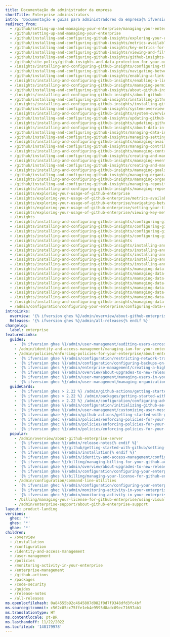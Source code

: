 ```yaml
---
title: Documentação do administrador da empresa
shortTitle: Enterprise administrators
intro: 'Documentação e guias para administradores da empresa{% ifversion ghes %}, administradores de sistema,{% endif %} e especialistas em segurança que {% ifversion ghes %}implantam, {% endif %}configuram{% ifversion ghes %},{% endif %} e gerenciam {% data variables.product.product_name %}.'
redirect_from:
  - /github/setting-up-and-managing-your-enterprise/managing-your-enterprise-account
  - /github/setting-up-and-managing-your-enterprise
  - /github/installing-and-configuring-github-insights/exploring-your-usage-of-github-enterprise
  - /github/installing-and-configuring-github-insights/metrics-available-with-github-insights
  - /github/installing-and-configuring-github-insights/key-metrics-for-collaboration-in-pull-requests
  - /github/installing-and-configuring-github-insights/viewing-and-filtering-key-metrics-and-reports
  - /github/installing-and-configuring-github-insights/github-insights-and-data-protection-for-your-organization
  - /github/site-policy/github-insights-and-data-protection-for-your-organization
  - /insights/installing-and-configuring-github-insights/configuring-the-connection-between-github-insights-and-github-enterprise
  - /github/installing-and-configuring-github-insights/navigating-between-github-insights-and-github-enterprise
  - /github/installing-and-configuring-github-insights/enabling-a-link-between-github-insights-and-github-enterprise
  - /insights/installing-and-configuring-github-insights/enabling-a-link-between-github-insights-and-github-enterprise
  - /insights/installing-and-configuring-github-insights/managing-permissions-in-github-insights
  - /github/installing-and-configuring-github-insights/about-github-insights
  - /insights/installing-and-configuring-github-insights/about-github-insights
  - /github/installing-and-configuring-github-insights/installing-github-insights
  - /insights/installing-and-configuring-github-insights/installing-github-insights
  - /github/installing-and-configuring-github-insights/system-overview-for-github-insights
  - /insights/installing-and-configuring-github-insights/system-overview-for-github-insights
  - /github/installing-and-configuring-github-insights/updating-github-insights
  - /insights/installing-and-configuring-github-insights/updating-github-insights
  - /insights/installing-and-configuring-github-insights/about-data-in-github-insights
  - /github/installing-and-configuring-github-insights/managing-data-in-github-insights
  - /github/installing-and-configuring-github-insights/managing-settings-in-github-insights
  - /insights/installing-and-configuring-github-insights/managing-available-metrics-and-reports
  - /github/installing-and-configuring-github-insights/managing-contributors-and-teams
  - /insights/installing-and-configuring-github-insights/managing-contributors-and-teams
  - /github/installing-and-configuring-github-insights/creating-and-managing-events
  - /insights/installing-and-configuring-github-insights/managing-events
  - /github/installing-and-configuring-github-insights/creating-and-managing-goals
  - /insights/installing-and-configuring-github-insights/managing-goals
  - /github/installing-and-configuring-github-insights/managing-organizations
  - /insights/installing-and-configuring-github-insights/managing-organizations
  - /github/installing-and-configuring-github-insights/managing-repositories
  - /insights/installing-and-configuring-github-insights/managing-repositories
  - /insights/exploring-your-usage-of-github-enterprise
  - /insights/exploring-your-usage-of-github-enterprise/metrics-available-with-github-insights
  - /insights/exploring-your-usage-of-github-enterprise/navigating-between-github-enterprise-and-github-insights
  - /insights/exploring-your-usage-of-github-enterprise/setting-your-timezone-for-github-insights
  - /insights/exploring-your-usage-of-github-enterprise/viewing-key-metrics-and-reports
  - /insights
  - /insights/installing-and-configuring-github-insights/configuring-github-insights/configuring-the-connection-between-github-insights-and-github-enterprise
  - /insights/installing-and-configuring-github-insights/configuring-github-insights/enabling-a-link-between-github-insights-and-github-enterprise
  - /insights/installing-and-configuring-github-insights/configuring-github-insights
  - /insights/installing-and-configuring-github-insights/configuring-github-insights/managing-permissions-in-github-insights
  - /insights/installing-and-configuring-github-insights
  - /insights/installing-and-configuring-github-insights/installing-and-updating-github-insights/about-github-insights
  - /insights/installing-and-configuring-github-insights/installing-and-updating-github-insights
  - /insights/installing-and-configuring-github-insights/installing-and-updating-github-insights/installing-github-insights
  - /insights/installing-and-configuring-github-insights/installing-and-updating-github-insights/system-overview-for-github-insights
  - /insights/installing-and-configuring-github-insights/installing-and-updating-github-insights/updating-github-insights
  - /insights/installing-and-configuring-github-insights/managing-data-in-github-insights/about-data-in-github-insights
  - /insights/installing-and-configuring-github-insights/managing-data-in-github-insights
  - /insights/installing-and-configuring-github-insights/managing-data-in-github-insights/managing-available-metrics-and-reports
  - /insights/installing-and-configuring-github-insights/managing-data-in-github-insights/managing-contributors-and-teams
  - /insights/installing-and-configuring-github-insights/managing-data-in-github-insights/managing-events
  - /insights/installing-and-configuring-github-insights/managing-data-in-github-insights/managing-goals
  - /insights/installing-and-configuring-github-insights/managing-data-in-github-insights/managing-organizations
  - /insights/installing-and-configuring-github-insights/managing-data-in-github-insights/managing-repositories
  - /admin/configuration/configuring-your-enterprise/configuring-data-encryption-for-your-enterprise
introLinks:
  overview: '{% ifversion ghes %}/admin/overview/about-github-enterprise-server{% elsif ghae %}/admin/overview/about-github-ae{% elsif ghec %}/admin/overview/about-github-enterprise-cloud{% endif %}'
  Releases: '{% ifversion ghes %}/admin/all-releases{% endif %}'
changelog:
  label: enterprise
featuredLinks:
  guides:
    - '{% ifversion ghae %}/admin/user-management/auditing-users-across-your-enterprise{% endif %}'
    - /admin/identity-and-access-management/managing-iam-for-your-enterprise/about-authentication-for-your-enterprise
    - /admin/policies/enforcing-policies-for-your-enterprise/about-enterprise-policies
    - '{% ifversion ghae %}/admin/configuration/restricting-network-traffic-to-your-enterprise-with-an-ip-allow-list{% endif %}'
    - '{% ifversion ghes %}/admin/configuration/configuring-backups-on-your-appliance{% endif %}'
    - '{% ifversion ghes %}/admin/enterprise-management/creating-a-high-availability-replica{% endif %}'
    - '{% ifversion ghes %}/admin/overview/about-upgrades-to-new-releases{% endif %}'
    - '{% ifversion ghec %}/admin/user-management/managing-users-in-your-enterprise/roles-in-an-enterprise{% endif %}'
    - '{% ifversion ghec %}/admin/user-management/managing-organizations-in-your-enterprise/adding-organizations-to-your-enterprise{% endif %}'
  guideCards:
    - '{% ifversion ghes > 2.22 %} /admin/github-actions/getting-started-with-github-actions-for-github-enterprise-server {% elsif ghes < 3.0 %} /admin/enterprise-management/upgrading-github-enterprise-server {% endif %}'
    - '{% ifversion ghes > 2.22 %} /admin/packages/getting-started-with-github-packages-for-your-enterprise {% elsif ghes < 3.0 %} /admin/user-management/customizing-user-messages-for-your-enterprise {% endif %}'
    - '{% ifversion ghes > 2.22 %} /admin/configuration/configuring-advanced-security-features {% elsif ghes < 3.0 %} /admin/installation/setting-up-a-staging-instance {% endif %}'
    - '{% ifversion ghae %}/admin/configuration/initializing-github-ae{% endif %}'
    - '{% ifversion ghae %}/admin/user-management/customizing-user-messages-for-your-enterprise{% endif %}'
    - '{% ifversion ghae %}/admin/github-actions/getting-started-with-github-actions-for-github-ae{% endif %}'
    - '{% ifversion ghec %}/admin/policies/enforcing-policies-for-your-enterprise/enforcing-github-actions-policies-for-your-enterprise{% endif %}'
    - '{% ifversion ghec %}/admin/policies/enforcing-policies-for-your-enterprise/enforcing-policies-for-advanced-security-in-your-enterprise{% endif %}'
    - '{% ifversion ghec %}/admin/policies/enforcing-policies-for-your-enterprise/enforcing-repository-management-policies-in-your-enterprise{% endif %}'
  popular:
    - /admin/overview/about-github-enterprise-server
    - '{% ifversion ghae %}/admin/release-notes{% endif %}'
    - '{% ifversion ghes %}/github/getting-started-with-github/setting-up-a-trial-of-github-enterprise-server{% endif %}'
    - '{% ifversion ghes %}/admin/installation{% endif %}'
    - '{% ifversion ghae %}/admin/identity-and-access-management/configuring-authentication-and-provisioning-for-your-enterprise-using-azure-ad{% endif %}'
    - '{% ifversion ghae %}/billing/managing-billing-for-your-github-account/about-billing-for-your-enterprise{% endif %}'
    - '{% ifversion ghae %}/admin/overview/about-upgrades-to-new-releases{% endif %}'
    - '{% ifversion ghae %}/admin/configuration/configuring-your-enterprise/deploying-github-ae{% endif %}'
    - '{% ifversion ghes %}/billing/managing-your-license-for-github-enterprise{% endif %}'
    - /admin/configuration/command-line-utilities
    - '{% ifversion ghec %}/admin/configuration/configuring-your-enterprise/verifying-or-approving-a-domain-for-your-enterprise{% endif %}'
    - '{% ifversion ghec %}/admin/monitoring-activity-in-your-enterprise/reviewing-audit-logs-for-your-enterprise/about-the-audit-log-for-your-enterprise{% endif %}'
    - '{% ifversion ghec %}/admin/monitoring-activity-in-your-enterprise/exploring-user-activity/managing-global-webhooks{% endif %}'
    - /billing/managing-your-license-for-github-enterprise/using-visual-studio-subscription-with-github-enterprise/setting-up-visual-studio-subscription-with-github-enterprise
    - /admin/enterprise-support/about-github-enterprise-support
layout: product-landing
versions:
  ghec: '*'
  ghes: '*'
  ghae: '*'
children:
  - /overview
  - /installation
  - /configuration
  - /identity-and-access-management
  - /user-management
  - /policies
  - /monitoring-activity-in-your-enterprise
  - /enterprise-management
  - /github-actions
  - /packages
  - /code-security
  - /guides
  - /release-notes
  - /all-releases
ms.openlocfilehash: 0a84555b92c4645807d082f0d7f9348dfd3fc4bf
ms.sourcegitcommit: c562c85cc75ffe1eb4e9595d8adc09ec71697ab1
ms.translationtype: HT
ms.contentlocale: pt-BR
ms.lasthandoff: 11/22/2022
ms.locfileid: '148179978'
---
```


